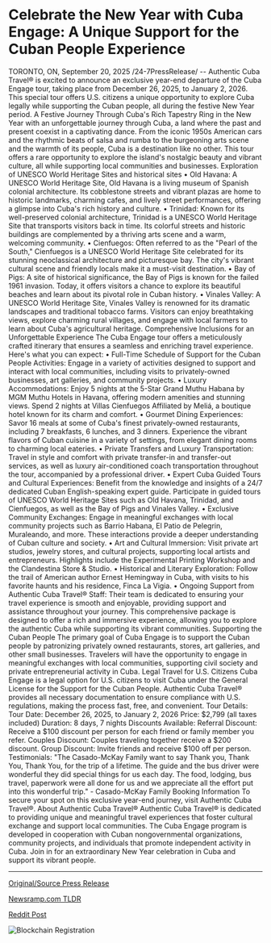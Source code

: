 # Celebrate the New Year with Cuba Engage: A Unique Support for the Cuban People Experience

TORONTO, ON, September 20, 2025 /24-7PressRelease/ -- Authentic Cuba Travel® is excited to announce an exclusive year-end departure of the Cuba Engage tour, taking place from December 26, 2025, to January 2, 2026. This special tour offers U.S. citizens a unique opportunity to explore Cuba legally while supporting the Cuban people, all during the festive New Year period.  A Festive Journey Through Cuba's Rich Tapestry  Ring in the New Year with an unforgettable journey through Cuba, a land where the past and present coexist in a captivating dance. From the iconic 1950s American cars and the rhythmic beats of salsa and rumba to the burgeoning arts scene and the warmth of its people, Cuba is a destination like no other. This tour offers a rare opportunity to explore the island's nostalgic beauty and vibrant culture, all while supporting local communities and businesses.  Exploration of UNESCO World Heritage Sites and historical sites   • Old Havana: A UNESCO World Heritage Site, Old Havana is a living museum of Spanish colonial architecture. Its cobblestone streets and vibrant plazas are home to historic landmarks, charming cafes, and lively street performances, offering a glimpse into Cuba's rich history and culture. • Trinidad: Known for its well-preserved colonial architecture, Trinidad is a UNESCO World Heritage Site that transports visitors back in time. Its colorful streets and historic buildings are complemented by a thriving arts scene and a warm, welcoming community. • Cienfuegos: Often referred to as the "Pearl of the South," Cienfuegos is a UNESCO World Heritage Site celebrated for its stunning neoclassical architecture and picturesque bay. The city's vibrant cultural scene and friendly locals make it a must-visit destination. • Bay of Pigs: A site of historical significance, the Bay of Pigs is known for the failed 1961 invasion. Today, it offers visitors a chance to explore its beautiful beaches and learn about its pivotal role in Cuban history. • Vinales Valley: A UNESCO World Heritage Site, Vinales Valley is renowned for its dramatic landscapes and traditional tobacco farms. Visitors can enjoy breathtaking views, explore charming rural villages, and engage with local farmers to learn about Cuba's agricultural heritage.  Comprehensive Inclusions for an Unforgettable Experience  The Cuba Engage tour offers a meticulously crafted itinerary that ensures a seamless and enriching travel experience. Here's what you can expect:  • Full-Time Schedule of Support for the Cuban People Activities: Engage in a variety of activities designed to support and interact with local communities, including visits to privately-owned businesses, art galleries, and community projects. • Luxury Accommodations: Enjoy 5 nights at the 5-Star Grand Muthu Habana by MGM Muthu Hotels in Havana, offering modern amenities and stunning views. Spend 2 nights at Villas Cienfuegos Affiliated by Meliá, a boutique hotel known for its charm and comfort. • Gourmet Dining Experiences: Savor 16 meals at some of Cuba's finest privately-owned restaurants, including 7 breakfasts, 6 lunches, and 3 dinners. Experience the vibrant flavors of Cuban cuisine in a variety of settings, from elegant dining rooms to charming local eateries. • Private Transfers and Luxury Transportation: Travel in style and comfort with private transfer-in and transfer-out services, as well as luxury air-conditioned coach transportation throughout the tour, accompanied by a professional driver. • Expert Cuba Guided Tours and Cultural Experiences: Benefit from the knowledge and insights of a 24/7 dedicated Cuban English-speaking expert guide. Participate in guided tours of UNESCO World Heritage Sites such as Old Havana, Trinidad, and Cienfuegos, as well as the Bay of Pigs and Vinales Valley. • Exclusive Community Exchanges: Engage in meaningful exchanges with local community projects such as Barrio Habana, El Patio de Pelegrin, Muraleando, and more. These interactions provide a deeper understanding of Cuban culture and society. • Art and Cultural Immersion: Visit private art studios, jewelry stores, and cultural projects, supporting local artists and entrepreneurs. Highlights include the Experimental Printing Workshop and the Clandestina Store & Studio. • Historical and Literary Exploration: Follow the trail of American author Ernest Hemingway in Cuba, with visits to his favorite haunts and his residence, Finca La Vigia. • Ongoing Support from Authentic Cuba Travel® Staff: Their team is dedicated to ensuring your travel experience is smooth and enjoyable, providing support and assistance throughout your journey.  This comprehensive package is designed to offer a rich and immersive experience, allowing you to explore the authentic Cuba while supporting its vibrant communities.  Supporting the Cuban People  The primary goal of Cuba Engage is to support the Cuban people by patronizing privately owned restaurants, stores, art galleries, and other small businesses. Travelers will have the opportunity to engage in meaningful exchanges with local communities, supporting civil society and private entrepreneurial activity in Cuba.  Legal Travel for U.S. Citizens  Cuba Engage is a legal option for U.S. citizens to visit Cuba under the General License for the Support for the Cuban People. Authentic Cuba Travel® provides all necessary documentation to ensure compliance with U.S. regulations, making the process fast, free, and convenient.  Tour Details:  Tour Date: December 26, 2025, to January 2, 2026 Price: $2,799 (all taxes included) Duration: 8 days, 7 nights  Discounts Available:  Referral Discount: Receive a $100 discount per person for each friend or family member you refer. Couples Discount: Couples traveling together receive a $200 discount. Group Discount: Invite friends and receive $100 off per person.  Testimonials:  "The Casado-McKay Family want to say Thank you, Thank You, Thank You, for the trip of a lifetime. The guide and the bus driver were wonderful they did special things for us each day. The food, lodging, bus travel, paperwork were all done for us and we appreciate all the effort put into this wonderful trip." - Casado-McKay Family  Booking Information  To secure your spot on this exclusive year-end journey, visit Authentic Cuba Travel®.  About Authentic Cuba Travel®  Authentic Cuba Travel® is dedicated to providing unique and meaningful travel experiences that foster cultural exchange and support local communities. The Cuba Engage program is developed in cooperation with Cuban nongovernmental organizations, community projects, and individuals that promote independent activity in Cuba.  Join in for an extraordinary New Year celebration in Cuba and support its vibrant people. 

---

[Original/Source Press Release](https://www.24-7pressrelease.com/press-release/526969/celebrate-the-new-year-with-cuba-engage-a-unique-support-for-the-cuban-people-experience)
                    

[Newsramp.com TLDR](https://newsramp.com/curated-news/authentic-cuba-travel-r-unveils-exclusive-year-end-cuba-engage-tour/18c80073574173b8b1b32ed298c3055a) 

 



[Reddit Post](https://www.reddit.com/r/eventNews/comments/1nlrpx6/authentic_cuba_travel_unveils_exclusive_yearend/) 



![Blockchain Registration](https://cdn.newsramp.app/24-7PressRelease/qrcode/259/20/eachqYBG.webp)